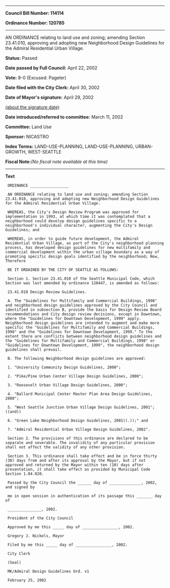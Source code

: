 

********

**Council Bill Number: 114114**
   
**Ordinance Number: 120785**
********

 AN ORDINANCE relating to land use and zoning; amending Section 23.41.010, approving and adopting new Neighborhood Design Guidelines for the Admiral Residential Urban Village.

**Status:** Passed
   
**Date passed by Full Council:** April 22, 2002
   
**Vote:** 8-0 (Excused: Pageler)
   
**Date filed with the City Clerk:** April 30, 2002
   
**Date of Mayor's signature:** April 29, 2002
   
[(about the signature date)](/~public/approvaldate.htm)
   
   
   
**Date introduced/referred to committee:** March 11, 2002
   
**Committee:** Land Use
   
**Sponsor:** NICASTRO
   
   
**Index Terms:** LAND-USE-PLANNING, LAND-USE-PLANNING, URBAN-GROWTH, WEST-SEATTLE

**Fiscal Note:**_(No fiscal note available at this time)_

********

**Text**
   
```
 ORDINANCE _________________

 AN ORDINANCE relating to land use and zoning; amending Section 23.41.010, approving and adopting new Neighborhood Design Guidelines for the Admiral Residential Urban Village.

 WHEREAS, the City's Design Review Program was approved for implementation in 1993, at which time it was contemplated that a neighborhood could develop design guidelines specific to a neighborhood's individual character, augmenting the City's Design Guidelines; and

 WHEREAS, in order to guide future development, the Admiral Residential Urban Village, as part of the City's neighborhood planning process, has developed design guidelines for new multifamily and commercial development within the urban village boundary as a way of promoting specific design goals identified by the neighborhood; Now, Therefore

 BE IT ORDAINED BY THE CITY OF SEATTLE AS FOLLOWS:

 Section 1. Section 23.41.010 of the Seattle Municipal Code, which Section was last amended by ordinance 120447, is amended as follows:

 23.41.010 Design Review Guidelines.

 A. The "Guidelines for Multifamily and Commercial Buildings, 1998" and neighborhood design guidelines approved by the City Council and identified in subsection B, provide the basis for Design Review Board recommendations and City design review decisions, except in Downtown, where the "Guidelines for Downtown Development, 1999" apply. Neighborhood design guidelines are intended to augment and make more specific the "Guidelines for Multifamily and Commercial Buildings, 1998" and the "Guidelines for Downtown Development, 1999." To the extent there are conflicts between neighborhood design guidelines and the "Guidelines for Multifamily and Commercial Buildings, 1998" or "Guidelines for Downtown Development, 1999", the neighborhood design guidelines shall prevail.

 B. The following Neighborhood design guidelines are approved:

 1. "University Community Design Guidelines, 2000";

 2. "Pike/Pine Urban Center Village Design Guidelines, 2000";

 3. "Roosevelt Urban Village Design Guidelines, 2000";

 4. "Ballard Municipal Center Master Plan Area Design Guidelines, 2000";

 5. "West Seattle Junction Urban Village Design Guidelines, 2001"; ((and))

 6. "Green Lake Neighborhood Design Guidelines, 2001((.));" and

 7. "Admiral Residential Urban Village Design Guidelines, 2002".

 Section 2. The provisions of this ordinance are declared to be separate and severable. The invalidity of any particular provision shall not affect the validity of any other provision.

 Section 3. This ordinance shall take effect and be in force thirty (30) days from and after its approval by the Mayor, but if not approved and returned by the Mayor within ten (10) days after presentation, it shall take effect as provided by Municipal Code Section 1.04.020.

 Passed by the City Council the ______ day of ______________, 2002, and signed by

 me in open session in authentication of its passage this _______ day of

 _______________, 2002.

 President of the City Council

 Approved by me this _____ day of ________________, 2002.

 Gregory J. Nickels, Mayor

 Filed by me this _____ day of ________________, 2002.

 City Clerk

 (Seal)

 MK/Admiral Design Guidelines Ord. v1

 February 25, 2002

```
